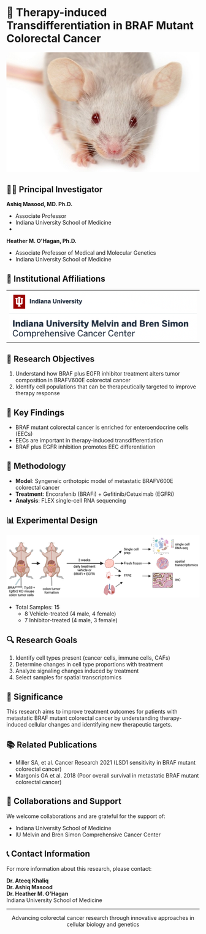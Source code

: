 # 🧬 Therapy-induced Transdifferentiation in BRAF Mutant Colorectal Cancer

![Research Banner](picture_1.3.jpg)

## 👩‍🔬 Principal Investigator
**Ashiq Masood, MD. Ph.D.**
- Associate Professor
- Indiana University School of Medicine
- 
**Heather M. O'Hagan, Ph.D.**
- Associate Professor of Medical and Molecular Genetics
- Indiana University School of Medicine

## 🏢 Institutional Affiliations

<table>
  <tr><td><img src="Picture1.2.png" alt="Indiana University School of Medicine Logo"></td>
  
  </tr>
</table>

## 🎯 Research Objectives

1. Understand how BRAF plus EGFR inhibitor treatment alters tumor composition in BRAFV600E colorectal cancer
2. Identify cell populations that can be therapeutically targeted to improve therapy response

## 🧫 Key Findings

- BRAF mutant colorectal cancer is enriched for enteroendocrine cells (EECs)
- EECs are important in therapy-induced transdifferentiation
- BRAF plus EGFR inhibition promotes EEC differentiation

## 🔬 Methodology

- **Model**: Syngeneic orthotopic model of metastatic BRAFV600E colorectal cancer
- **Treatment**: Encorafenib (BRAFi) + Gefitinib/Cetuximab (EGFRi)
- **Analysis**: FLEX single-cell RNA sequencing

## 📊 Experimental Design

![Sample Distribution](Picture1.png)

- Total Samples: 15
  - 8 Vehicle-treated (4 male, 4 female)
  - 7 Inhibitor-treated (4 male, 3 female)

## 🔍 Research Goals

1. Identify cell types present (cancer cells, immune cells, CAFs)
2. Determine changes in cell type proportions with treatment
3. Analyze signaling changes induced by treatment
4. Select samples for spatial transcriptomics

## 🌟 Significance

This research aims to improve treatment outcomes for patients with metastatic BRAF mutant colorectal cancer by understanding therapy-induced cellular changes and identifying new therapeutic targets.

## 📚 Related Publications

- Miller SA, et al. Cancer Research 2021 (LSD1 sensitivity in BRAF mutant colorectal cancer)
- Margonis GA et al. 2018 (Poor overall survival in metastatic BRAF mutant colorectal cancer)

## 🤝 Collaborations and Support

We welcome collaborations and are grateful for the support of:
- Indiana University School of Medicine
- IU Melvin and Bren Simon Comprehensive Cancer Center

## 📞 Contact Information

For more information about this research, please contact:

**Dr. Ateeq Khaliq**  
**Dr. Ashiq Masood**  
**Dr. Heather M. O'Hagan**   
Indiana University School of Medicine

---

<p align="center">
  Advancing colorectal cancer research through innovative approaches in cellular biology and genetics
</p>
